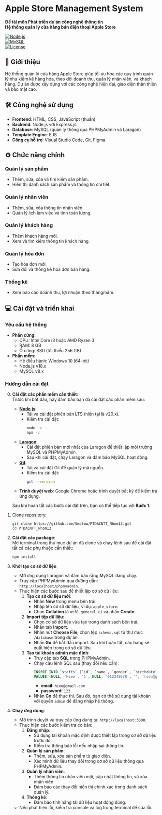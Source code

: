 # Apple Store Management System

**Đề tài môn Phát triển dự án công nghệ thông tin**  
**Hệ thống quản lý cửa hàng bán điện thoại Apple Store**  

[![Node.js](https://img.shields.io/badge/Node.js-v18.x-brightgreen)](https://nodejs.org/)  
[![MySQL](https://img.shields.io/badge/MySQL-v8.x-blue)](https://www.mysql.com/)  
[![License](https://img.shields.io/badge/license-MIT-green.svg)](LICENSE)  

## 🚀 Giới thiệu

Hệ thống quản lý cửa hàng Apple Store giúp tối ưu hóa các quy trình quản lý như kiểm kê hàng hóa, theo dõi doanh thu, quản lý nhân viên, và khách hàng. Dự án được xây dựng với các công nghệ hiện đại, giao diện thân thiện và bảo mật cao.

## 🛠 Công nghệ sử dụng

- **Frontend**: HTML, CSS, JavaScript (thuần)
- **Backend**: Node.js với Express.js
- **Database**: MySQL (quản lý thông qua PHPMyAdmin và Laragon)
- **Template Engine**: EJS
- **Công cụ hỗ trợ**: Visual Studio Code, Git, Figma

## ⚙️ Chức năng chính

### Quản lý sản phẩm
- Thêm, sửa, xóa và tìm kiếm sản phẩm.
- Hiển thị danh sách sản phẩm và thông tin chi tiết.

### Quản lý nhân viên
- Thêm, sửa, xóa thông tin nhân viên.
- Quản lý lịch làm việc và tính toán lương.

### Quản lý khách hàng
- Thêm khách hàng mới.
- Xem và tìm kiếm thông tin khách hàng.

### Quản lý hóa đơn
- Tạo hóa đơn mới.
- Sửa đổi và thống kê hóa đơn bán hàng.

### Thống kê
- Xem báo cáo doanh thu, lợi nhuận theo tháng/năm.

## 💻 Cài đặt và triển khai

### Yêu cầu hệ thống
- **Phần cứng**:
  - CPU: Intel Core i3 hoặc AMD Ryzen 3
  - RAM: 8 GB
  - Ổ cứng: SSD (tối thiểu 256 GB)
- **Phần mềm**:
  - Hệ điều hành: Windows 10 (64-bit)
  - Node.js v18.x
  - MySQL v8.x

### Hướng dẫn cài đặt
0. **Cài đặt các phần mềm cần thiết**:  
   Trước khi bắt đầu, hãy đảm bảo bạn đã cài đặt các phần mềm sau:  

   - **[Node.js](https://nodejs.org/)**:  
     - Tải và cài đặt phiên bản LTS (hiện tại là v20.x).  
     - Kiểm tra cài đặt:  
       ```bash
       node -v
       npm -v
       ```
   - **[Laragon](https://laragon.org/)**:  
     - Cài đặt phiên bản mới nhất của Laragon để thiết lập môi trường MySQL và PHPMyAdmin.
     - Sau khi cài đặt, chạy Laragon và đảm bảo MySQL hoạt động.
   - **[Git](https://git-scm.com/)**:  
     - Tải và cài đặt Git để quản lý mã nguồn.  
     - Kiểm tra cài đặt:  
       ```bash
       git --version
       ```
   - **Trình duyệt web**: Google Chrome hoặc trình duyệt bất kỳ để kiểm tra ứng dụng.  

   Sau khi hoàn tất các bước cài đặt trên, bạn có thể tiếp tục với **Bước 1**.
1. Clone repository:
   ```bash
   git clone https://github.com/Seotow/PTDACNTT_Nhom13.git
   cd PTDACNTT_Nhom13
2. **Cài đặt các package**:  
   Mở terminal trong thư mục dự án đã clone và chạy lệnh sau để cài đặt tất cả các phụ thuộc cần thiết:  
   ```bash
   npm install
3. **Khởi tạo cơ sở dữ liệu**:  
   - Mở ứng dụng Laragon và đảm bảo rằng MySQL đang chạy.  
   - Truy cập PHPMyAdmin qua đường dẫn: `http://localhost/phpmyadmin`.  
   - Thực hiện các bước sau để thiết lập cơ sở dữ liệu:  
     1. **Tạo cơ sở dữ liệu mới**:
        - Nhấn **New** trong menu bên trái.
        - Nhập tên cơ sở dữ liệu, ví dụ: `apple_store`.
        - Chọn **Collation** là `utf8_general_ci` và nhấn **Create**.
     2. **Import tệp dữ liệu**:
        - Chọn cơ sở dữ liệu vừa tạo trong danh sách bên trái.
        - Nhấn tab **Import**.
        - Nhấn nút **Choose File**, chọn tệp `schema.sql` từ thư mục `/database` trong dự án.
        - Nhấn **Go** để bắt đầu import. Sau khi hoàn tất, các bảng sẽ xuất hiện trong cơ sở dữ liệu.
     3. **Tạo tài khoản admin mặc định**:
        - Truy cập tab **SQL** trong PHPMyAdmin.
        - Chạy câu lệnh SQL sau (thay đổi nếu cần):
          ```sql
          INSERT INTO `staffs` (`id`, `name`, `gender`, `birthdate`, `phone`, `address`, `email`, `password`, `level`) 
          VALUES (NULL, 'Hieu', '1', NULL, '012345678', '', 'hieu@gmail.com', '123', '1');
          ```
          - **email**: `hieu@gmail.com`  
          - **password**: `123`
        - Nhấn **Go** để thực thi. Sau đó, bạn có thể sử dụng tài khoản với quyền `admin` để đăng nhập hệ thống.
4. **Chạy ứng dụng**:  
   - Mở trình duyệt và truy cập ứng dụng tại `http://localhost:3000`.  
   - Thực hiện các bước kiểm tra cơ bản:  
     1. **Đăng nhập**:  
        - Sử dụng tài khoản mặc định được thiết lập trong cơ sở dữ liệu trước đó.
        - Kiểm tra thông báo lỗi nếu nhập sai thông tin.  
     2. **Quản lý sản phẩm**:  
        - Thêm, sửa, xóa sản phẩm từ giao diện.  
        - Xác minh dữ liệu thay đổi trong cơ sở dữ liệu thông qua PHPMyAdmin.  
     3. **Quản lý nhân viên**:  
        - Thêm thông tin nhân viên mới, cập nhật thông tin, và xóa nhân viên.  
        - Đảm bảo các thay đổi hiển thị chính xác trong danh sách quản lý.  
     4. **Thống kê**:  
        - Đảm bảo tính năng tải dữ liệu hoạt động đúng.  
   - Nếu phát hiện lỗi, kiểm tra console và log trong terminal để sửa lỗi.  

